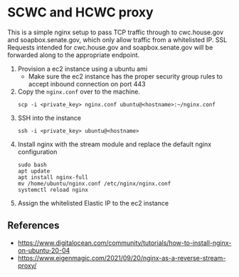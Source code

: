 # SCWC and HCWC proxy

This is a simple nginx setup to pass TCP traffic through to cwc.house.gov and soapbox.senate.gov, which only allow traffic from a whitelisted IP. SSL Requests intended for cwc.house.gov and soapbox.senate.gov will be forwarded along to the appropriate endpoint.

1. Provision a ec2 instance using a ubuntu ami
   - Make sure the ec2 instance has the proper security group rules to accept inbound connection on port 443
1. Copy the `nginx.conf` over to the machine.
   ```
   scp -i <private_key> nginx.conf ubuntu@<hostname>:~/nginx.conf
   ```
1. SSH into the instance
   ```
   ssh -i <private_key> ubuntu@<hostname>
   ```
1. Install nginx with the stream module and replace the default nginx configuration
   ```
   sudo bash
   apt update
   apt install nginx-full
   mv /home/ubuntu/nginx.conf /etc/nginx/nginx.conf
   systemctl reload nginx
   ```
1. Assign the whitelisted Elastic IP to the ec2 instance

## References

- https://www.digitalocean.com/community/tutorials/how-to-install-nginx-on-ubuntu-20-04
- https://www.eigenmagic.com/2021/09/20/nginx-as-a-reverse-stream-proxy/
